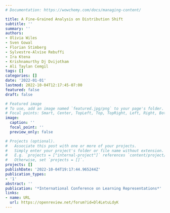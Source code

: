 ```yaml
---
# Documentation: https://wowchemy.com/docs/managing-content/

title: A Fine-Grained Analysis on Distribution Shift
subtitle: ''
summary: ''
authors:
- Olivia Wiles
- Sven Gowal
- Florian Stimberg
- Sylvestre-Alvise Rebuffi
- Ira Ktena
- Krishnamurthy Dj Dvijotham
- Ali Taylan Cemgil
tags: []
categories: []
date: '2022-01-01'
lastmod: 2022-10-04T12:17:45-07:00
featured: false
draft: false

# Featured image
# To use, add an image named `featured.jpg/png` to your page's folder.
# Focal points: Smart, Center, TopLeft, Top, TopRight, Left, Right, BottomLeft, Bottom, BottomRight.
image:
  caption: ''
  focal_point: ''
  preview_only: false

# Projects (optional).
#   Associate this post with one or more of your projects.
#   Simply enter your project's folder or file name without extension.
#   E.g. `projects = ["internal-project"]` references `content/project/deep-learning/index.md`.
#   Otherwise, set `projects = []`.
projects: []
publishDate: '2022-10-04T19:17:44.965244Z'
publication_types:
- '1'
abstract: ''
publication: '*International Conference on Learning Representations*'
links:
- name: URL
  url: https://openreview.net/forum?id=Dl4LetuLdyK
---
```

